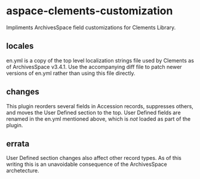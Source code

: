 # aspace-clements-customization
Impliments ArchivesSpace field customizations for Clements Library.

## locales
en.yml is a copy of the top level localization strings file used by Clements as of ArchivesSpace v3.4.1. Use the accompanying diff file to patch newer versions of en.yml rather than using this file directly.

## changes
This plugin reorders several fields in Accession records, suppresses others, and moves the User Defined section to the top. User Defined fields are renamed in the en.yml mentioned above, which is *not* loaded as part of the plugin.

## errata
User Defined section changes also affect other record types. As of this writing this is an unavoidable consequence of the ArchivesSpace archetecture.

